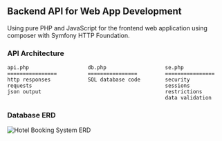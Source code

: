 ## Backend API for Web App Development
Using pure PHP and JavaScript for the frontend web application using composer with Symfony HTTP Foundation.

### API Architecture
```
api.php                   db.php                   se.php
================          ================         ================
http responses            SQL database code        security
requests                                           sessions
json output                                        restrictions
                                                   data validation                          
```

### Database ERD
![Hotel Booking System ERD](https://user-images.githubusercontent.com/59464048/111923059-0290f700-8ae9-11eb-8cfc-add40819430a.png)
